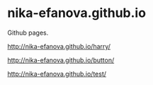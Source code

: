 # nika-efanova.github.io

Github pages.

http://nika-efanova.github.io/harry/

http://nika-efanova.github.io/button/

http://nika-efanova.github.io/test/
